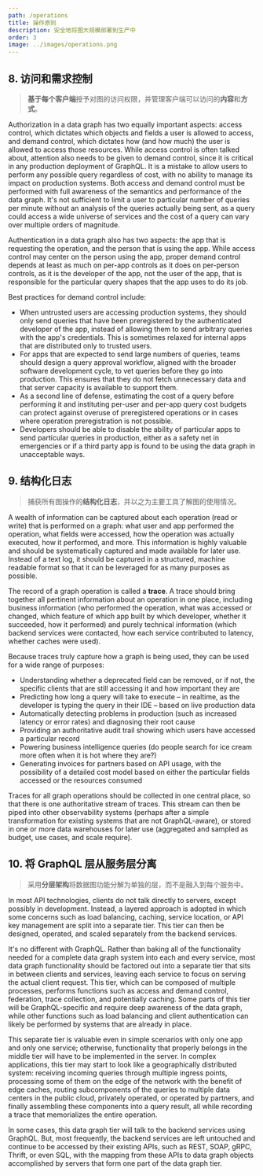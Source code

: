 ```yaml
---
path: /operations
title: 操作原则
description: 安全地将图大规模部署到生产中
order: 3
image: ../images/operations.png
---
```


## 8. 访问和需求控制

> **基于每个客户端**授予对图的访问权限，并管理客户端可以访问的**内容**和**方式**。

Authorization in a data graph has two equally important aspects: access control, which dictates which objects and fields a user is allowed to access, and demand control, which dictates how (and how much) the user is allowed to access those resources. While access control is often talked about, attention also needs to be given to demand control, since it is critical in any production deployment of GraphQL. It is a mistake to allow users to perform any possible query regardless of cost, with no ability to manage its impact on production systems. Both access and demand control must be performed with full awareness of the semantics and performance of the data graph. It's not sufficient to limit a user to particular number of queries per minute without an analysis of the queries actually being sent, as a query could access a wide universe of services and the cost of a query can vary over multiple orders of magnitude.

Authentication in a data graph also has two aspects: the app that is requesting the operation, and the person that is using the app. While access control may center on the person using the app, proper demand control depends at least as much on per-app controls as it does on per-person controls, as it is the developer of the app, not the user of the app, that is responsible for the particular query shapes that the app uses to do its job.

Best practices for demand control include:

* When untrusted users are accessing production systems, they should only send queries that have been preregistered by the authenticated developer of the app, instead of allowing them to send arbitrary queries with the app's credentials. This is sometimes relaxed for internal apps that are distributed only to trusted users.
* For apps that are expected to send large numbers of queries, teams should design a query approval workflow, aligned with the broader software development cycle, to vet queries before they go into production. This ensures that they do not fetch unnecessary data and that server capacity is available to support them.
* As a second line of defense, estimating the cost of a query before performing it and instituting per-user and per-app query cost budgets can protect against overuse of preregistered operations or in cases where operation preregistration is not possible.
* Developers should be able to disable the ability of particular apps to send particular queries in production, either as a safety net in emergencies or if a third party app is found to be using the data graph in unacceptable ways.

## 9. 结构化日志

> 捕获所有图操作的**结构化日志**，并以之为主要工具了解图的使用情况。

A wealth of information can be captured about each operation (read or write) that is performed on a graph: what user and app performed the operation, what fields were accessed, how the operation was actually executed, how it performed, and more. This information is highly valuable and should be systematically captured and made available for later use. Instead of a text log, it should be captured in a structured, machine readable format so that it can be leveraged for as many purposes as possible.

The record of a graph operation is called a **trace**. A trace should bring together all pertinent information about an operation in one place, including business information (who performed the operation, what was accessed or changed, which feature of which app built by which developer, whether it succeeded, how it performed) and purely technical information (which backend services were contacted, how each service contributed to latency, whether caches were used). 

Because traces truly capture how a graph is being used, they can be used for a wide range of purposes:

* Understanding whether a deprecated field can be removed, or if not, the specific clients that are still accessing it and how important they are
* Predicting how long a query will take to execute – in realtime, as the developer is typing the query in their IDE – based on live production data
* Automatically detecting problems in production (such as increased latency or error rates) and diagnosing their root cause
* Providing an authoritative audit trail showing which users have accessed a particular record
* Powering business intelligence queries (do people search for ice cream more often when it is hot where they are?)
* Generating invoices for partners based on API usage, with the possibility of a detailed cost model based on either the particular fields accessed or the resources consumed

Traces for all graph operations should be collected in one central place, so that there is one authoritative stream of traces. This stream can then be piped into other observability systems (perhaps after a simple transformation for existing systems that are not GraphQL-aware), or stored in one or more data warehouses for later use (aggregated and sampled as budget, use cases, and scale require). 

## 10. 将 GraphQL 层从服务层分离

> 采用**分层架构**将数据图功能分解为单独的层，而不是融入到每个服务中。

In most API technologies, clients do not talk directly to servers, except possibly in development. Instead, a layered approach is adopted in which some concerns such as load balancing, caching, service location, or API key management are split into a separate tier. This tier can then be designed, operated, and scaled separately from the backend services.

It's no different with GraphQL. Rather than baking all of the functionality needed for a complete data graph system into each and every service, most data graph functionality should be factored out into a separate tier that sits in between clients and services, leaving each service to focus on serving the actual client request. This tier, which can be composed of multiple processes, performs functions such as access and demand control, federation, trace collection, and potentially caching. Some parts of this tier will be GraphQL-specific and require deep awareness of the data graph, while other functions such as load balancing and client authentication can likely be performed by systems that are already in place.

This separate tier is valuable even in simple scenarios with only one app and only one service; otherwise, functionality that properly belongs in the middle tier will have to be implemented in the server. In complex applications, this tier may start to look like a geographically distributed system: receiving incoming queries through multiple ingress points, processing some of them on the edge of the network with the benefit of edge caches, routing subcomponents of the queries to multiple data centers in the public cloud, privately operated, or operated by partners, and finally assembling these components into a query result, all while recording a trace that memorializes the entire operation.

In some cases, this data graph tier will talk to the backend services using GraphQL. But, most frequently, the backend services are left untouched and continue to be accessed by their existing APIs, such as REST, SOAP, gRPC, Thrift, or even SQL, with the mapping from these APIs to data graph objects accomplished by servers that form one part of the data graph tier.

<!-- end -->
